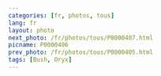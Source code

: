 ```yaml
---
categories: [fr, photos, tous]
lang: fr
layout: photo
next_photo: /fr/photos/tous/P0000407.html
picname: P0000406
prev_photo: /fr/photos/tous/P0000405.html
tags: [Bush, Oryx]
---
```

